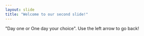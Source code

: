 ```yaml
---
layout: slide
title: "Welcome to our second slide!"
---
```

"Day one or One day your choice".
Use the left arrow to go back!
